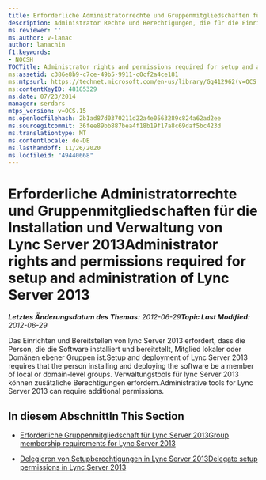 ```yaml
---
title: Erforderliche Administratorrechte und Gruppenmitgliedschaften für die Installation und Verwaltung
description: Administrator Rechte und Berechtigungen, die für die Einrichtung und Verwaltung erforderlich sind.
ms.reviewer: ''
ms.author: v-lanac
author: lanachin
f1.keywords:
- NOCSH
TOCTitle: Administrator rights and permissions required for setup and administration
ms:assetid: c386e8b9-c7ce-49b5-9911-c0cf2a4ce181
ms:mtpsurl: https://technet.microsoft.com/en-us/library/Gg412962(v=OCS.15)
ms:contentKeyID: 48185329
ms.date: 07/23/2014
manager: serdars
mtps_version: v=OCS.15
ms.openlocfilehash: 2b1ad87d0370211d22a4e0563289c824a62ad2ee
ms.sourcegitcommit: 36fee89bb887bea4f18b19f17a8c69daf5bc423d
ms.translationtype: MT
ms.contentlocale: de-DE
ms.lasthandoff: 11/26/2020
ms.locfileid: "49440668"
---
```

# <a name="administrator-rights-and-permissions-required-for-setup-and-administration-of-lync-server-2013"></a><span data-ttu-id="74ce4-103">Erforderliche Administratorrechte und Gruppenmitgliedschaften für die Installation und Verwaltung von Lync Server 2013</span><span class="sxs-lookup"><span data-stu-id="74ce4-103">Administrator rights and permissions required for setup and administration of Lync Server 2013</span></span>

<div data-xmlns="http://www.w3.org/1999/xhtml">

<div class="topic" data-xmlns="http://www.w3.org/1999/xhtml" data-msxsl="urn:schemas-microsoft-com:xslt" data-cs="https://msdn.microsoft.com/">

<div data-asp="https://msdn2.microsoft.com/asp">



</div>

<div id="mainSection">

<div id="mainBody"><span data-ttu-id="74ce4-104">

<span> </span></span><span class="sxs-lookup"><span data-stu-id="74ce4-104">

<span> </span></span></span>

<span data-ttu-id="74ce4-105">_**Letztes Änderungsdatum des Themas:** 2012-06-29_</span><span class="sxs-lookup"><span data-stu-id="74ce4-105">_**Topic Last Modified:** 2012-06-29_</span></span>

<span data-ttu-id="74ce4-106">Das Einrichten und Bereitstellen von lync Server 2013 erfordert, dass die Person, die die Software installiert und bereitstellt, Mitglied lokaler oder Domänen ebener Gruppen ist.</span><span class="sxs-lookup"><span data-stu-id="74ce4-106">Setup and deployment of Lync Server 2013 requires that the person installing and deploying the software be a member of local or domain-level groups.</span></span> <span data-ttu-id="74ce4-107">Verwaltungstools für lync Server 2013 können zusätzliche Berechtigungen erfordern.</span><span class="sxs-lookup"><span data-stu-id="74ce4-107">Administrative tools for Lync Server 2013 can require additional permissions.</span></span>

<div>

## <a name="in-this-section"></a><span data-ttu-id="74ce4-108">In diesem Abschnitt</span><span class="sxs-lookup"><span data-stu-id="74ce4-108">In This Section</span></span>

  - [<span data-ttu-id="74ce4-109">Erforderliche Gruppenmitgliedschaft für Lync Server 2013</span><span class="sxs-lookup"><span data-stu-id="74ce4-109">Group membership requirements for Lync Server 2013</span></span>](lync-server-2013-group-membership-requirements.md)

  - [<span data-ttu-id="74ce4-110">Delegieren von Setupberechtigungen in Lync Server 2013</span><span class="sxs-lookup"><span data-stu-id="74ce4-110">Delegate setup permissions in Lync Server 2013</span></span>](lync-server-2013-delegate-setup-permissions.md)

<span data-ttu-id="74ce4-111"></div>

</div>

<span> </span>

</div>

</div>

</span><span class="sxs-lookup"><span data-stu-id="74ce4-111"></div>

</div>

<span> </span>

</div>

</div>

</span></span></div>

